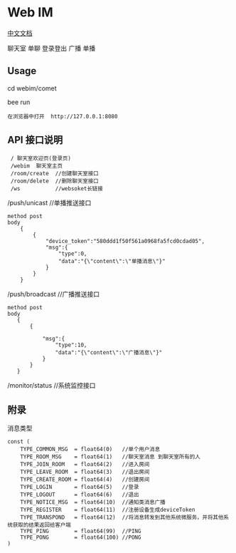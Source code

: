 # Web IM

[中文文档](README_ZH.md)

聊天室
单聊
登录登出
广播
单播

## Usage

cd webim/comet

bee run

```
在浏览器中打开  http://127.0.0.1:8080 
```

## API 接口说明

```
 / 聊天室欢迎页(登录页)
 /webim  聊天室主页
 /room/create  //创建聊天室接口
 /room/delete  //删除聊天室接口
 /ws           //websoket长链接
```

 /push/unicast   //单播推送接口
``` 
method post
body
    {
        {
	        "device_token":"580ddd1f50f561a0968fa5fcd0cdad05",
	        "msg":{
		        "type":0,
		        "data":"{\"content\":\"单播消息\"}"
	        }
        }
    }
```
 /push/broadcast  //广播推送接口
 ``` 
method post
body
    {
        {
	        
	        "msg":{
		        "type":10,
		        "data":"{\"content\":\"广播消息\"}"
	        }
        }
    }
```
 /monitor/status  //系统监控接口

## 附录
消息类型
```
const (
	TYPE_COMMON_MSG  = float64(0)   //单个用户消息
	TYPE_ROOM_MSG    = float64(1)   //聊天室消息 到聊天室所有的人
	TYPE_JOIN_ROOM   = float64(2)   //进入房间
	TYPE_LEAVE_ROOM  = float64(3)   //退出房间
	TYPE_CREATE_ROOM = float64(4)   //创建房间
	TYPE_LOGIN       = float64(5)   //登录
	TYPE_LOGOUT      = float64(6)   //退出
	TYPE_NOTICE_MSG  = float64(10)  //通知类消息广播
	TYPE_REGISTER    = float64(11)  //注册设备生成deviceToken
	TYPE_TRANSPOND   = float64(12)  //将消息转发到其他系统微服务，并将其他系统获取的结果返回给客户端
	TYPE_PING        = float64(99)  //PING
	TYPE_PONG        = float64(100) //PONG
)
```